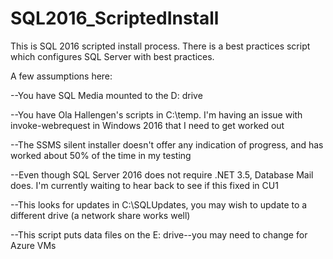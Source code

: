 # SQL2016_ScriptedInstall

This is SQL 2016 scripted install process. There is a best practices script which configures SQL Server with best practices. 

A few assumptions here:

--You have SQL Media mounted to the D: drive

--You have Ola Hallengen's scripts in C:\temp. I'm having an issue with invoke-webrequest in Windows 2016 that I need to get worked out

--The SSMS silent installer doesn't offer any indication of progress, and has worked about 50% of the time in my testing

--Even though SQL Server 2016 does not require .NET 3.5, Database Mail does. I'm currently waiting to hear back to see if this fixed in CU1

--This looks for updates in C:\SQLUpdates, you may wish to update to a different drive (a network share works well)

--This script puts data files on the E: drive--you may need to change for Azure VMs
